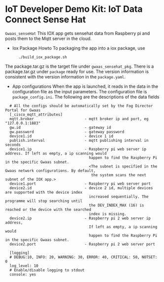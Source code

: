# IoT Developer Demo Kit: IoT Data Connect Sense Hat

`Gwaas_senseHat`
This IOX app gets sensehat data from Raspberry pi and posts them to the Mqtt server in the cloud.

* Iox Package Howto
  To packaging the app into a iox package, use 
```
      ./build_iox_package.sh
```
  The package.tar.gz is the target file under `gwaas_sensehat_pkg`.
  There is a package.tar.gz under `package` ready for use.
  The version information is consistent with the version information in the `package.yaml`.

* App configurations
  When the app is launched, it reads in the data in the configuration file as the input parameters.
  The configuration file is `package_config.ini`. 
  The following are the descriptions of the data fields
  
```
  # All the configs should be automatically set by the Fog Director Portal for Gwaas
  [_cisco_mqtt_attributes]
  mqtt.broker                       - mqtt broker ip and port, eg "127.0.0.1:1883" 
  gw.id                             - gateway id 
  gw.password                       - gateway password 
  device1.id                        - device 1 id
  publish.interval                  - mqtt publishing interval in seconds
  device1.ip                        - Raspberry pi web server ip address. If left as empty, a ip scanning would
                                      happen to find the Raspberry Pi in the specific Gwaas subnet.
                                      <The subnet is specified in the Gwaas network configurations. By default, 
                                       the system scans the next subnet of the IOX app.> 
  device1.port                      - Raspberry pi web server port 
  device2.id                        - device 2 id, multiple devices are supported with the device index
                                      increased sequentially. The programme will stop searching until
                                      the DEV_INDEX_MAX (16) is reached or the device with the searched 
                                      index is missing.
  device2.ip                        - Raspberry pi 2 web server ip address, 
                                      If left as empty, a ip scanning would
                                      happen to find the Raspberry Pi in the specific Gwaas subnet. 
  device2.port                      - Raspberry pi 2 web server port 
  
  [logging]
  # DEBUG:10, INFO: 20, WARNING: 30, ERROR: 40, CRITICAL: 50, NOTSET: 0
  log_level: 10
  # Enable/disable logging to stdout
  console: yes 

```
